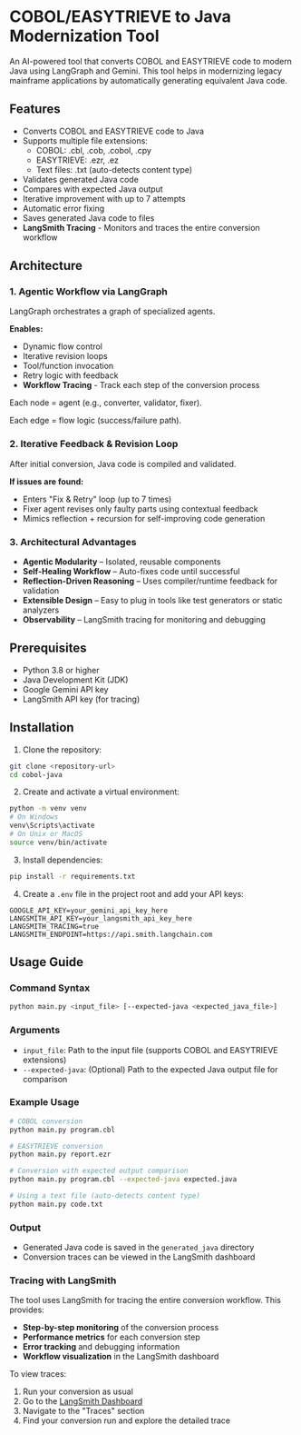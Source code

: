 # COBOL/EASYTRIEVE to Java Modernization Tool

An AI-powered tool that converts COBOL and EASYTRIEVE code to modern Java using LangGraph and Gemini. This tool helps in modernizing legacy mainframe applications by automatically generating equivalent Java code.

## Features

- Converts COBOL and EASYTRIEVE code to Java
- Supports multiple file extensions:
  - COBOL: .cbl, .cob, .cobol, .cpy
  - EASYTRIEVE: .ezr, .ez
  - Text files: .txt (auto-detects content type)
- Validates generated Java code
- Compares with expected Java output
- Iterative improvement with up to 7 attempts
- Automatic error fixing
- Saves generated Java code to files
- **LangSmith Tracing** - Monitors and traces the entire conversion workflow

## Architecture

### 1. Agentic Workflow via LangGraph
LangGraph orchestrates a graph of specialized agents.

**Enables:**
- Dynamic flow control
- Iterative revision loops
- Tool/function invocation
- Retry logic with feedback
- **Workflow Tracing** - Track each step of the conversion process

Each node = agent (e.g., converter, validator, fixer).

Each edge = flow logic (success/failure path).

### 2. Iterative Feedback & Revision Loop
After initial conversion, Java code is compiled and validated.

**If issues are found:**
- Enters "Fix & Retry" loop (up to 7 times)
- Fixer agent revises only faulty parts using contextual feedback
- Mimics reflection + recursion for self-improving code generation

### 3. Architectural Advantages
- **Agentic Modularity** – Isolated, reusable components
- **Self-Healing Workflow** – Auto-fixes code until successful
- **Reflection-Driven Reasoning** – Uses compiler/runtime feedback for validation
- **Extensible Design** – Easy to plug in tools like test generators or static analyzers
- **Observability** – LangSmith tracing for monitoring and debugging

## Prerequisites

- Python 3.8 or higher
- Java Development Kit (JDK)
- Google Gemini API key
- LangSmith API key (for tracing)

## Installation

1. Clone the repository:
```bash
git clone <repository-url>
cd cobol-java
```

2. Create and activate a virtual environment:
```bash
python -m venv venv
# On Windows
venv\Scripts\activate
# On Unix or MacOS
source venv/bin/activate
```

3. Install dependencies:
```bash
pip install -r requirements.txt
```

4. Create a `.env` file in the project root and add your API keys:
```
GOOGLE_API_KEY=your_gemini_api_key_here
LANGSMITH_API_KEY=your_langsmith_api_key_here
LANGSMITH_TRACING=true
LANGSMITH_ENDPOINT=https://api.smith.langchain.com
```

## Usage Guide

### Command Syntax
```bash
python main.py <input_file> [--expected-java <expected_java_file>]
```

### Arguments
- `input_file`: Path to the input file (supports COBOL and EASYTRIEVE extensions)
- `--expected-java`: (Optional) Path to the expected Java output file for comparison

### Example Usage
```bash
# COBOL conversion
python main.py program.cbl

# EASYTRIEVE conversion
python main.py report.ezr

# Conversion with expected output comparison
python main.py program.cbl --expected-java expected.java

# Using a text file (auto-detects content type)
python main.py code.txt
```

### Output

- Generated Java code is saved in the `generated_java` directory
- Conversion traces can be viewed in the LangSmith dashboard

### Tracing with LangSmith

The tool uses LangSmith for tracing the entire conversion workflow. This provides:

- **Step-by-step monitoring** of the conversion process
- **Performance metrics** for each conversion step
- **Error tracking** and debugging information
- **Workflow visualization** in the LangSmith dashboard

To view traces:
1. Run your conversion as usual
2. Go to the [LangSmith Dashboard](https://smith.langchain.com/)
3. Navigate to the "Traces" section
4. Find your conversion run and explore the detailed trace